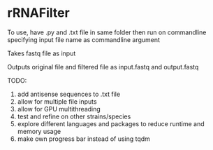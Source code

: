 # rRNAFilter

To use, have .py and .txt file in same folder then run on commandline specifying input file name as commandline argument

Takes fastq file as input

Outputs original file and filtered file as input.fastq and output.fastq

TODO:
1. add antisense sequences to .txt file
2. allow for multiple file inputs
3. allow for GPU multithreading
4. test and refine on other strains/species
5. explore different languages and packages to reduce runtime and memory usage
6. make own progress bar instead of using tqdm
